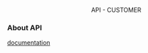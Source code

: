 <p align="center">API - CUSTOMER</p>

### About API

[documentation](https://documenter.getpostman.com/view/1135107/UzBpL6Gr)